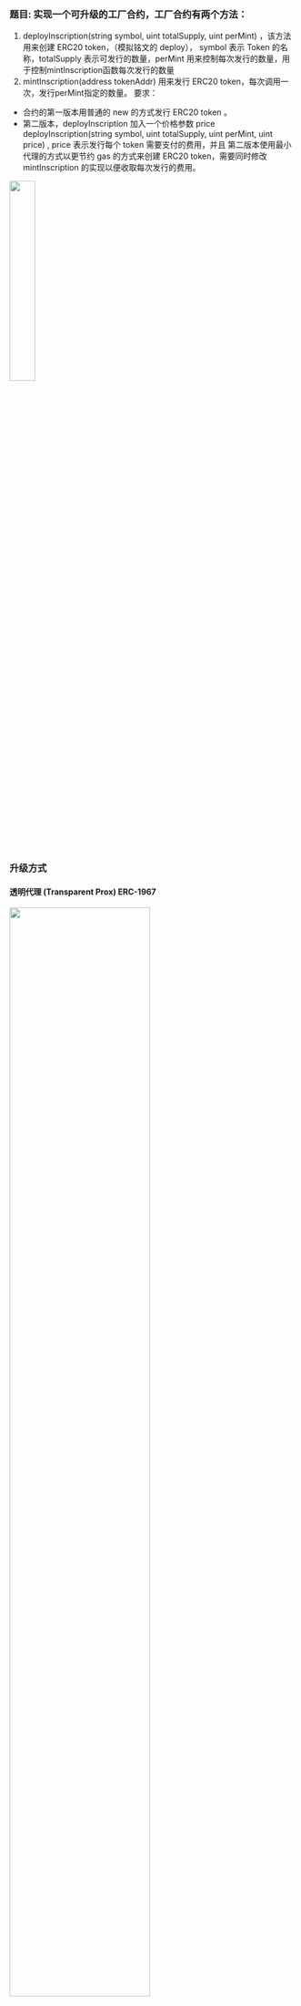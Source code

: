 
  ### 题目: 实现⼀个可升级的工厂合约，工厂合约有两个方法：

1. deployInscription(string symbol, uint totalSupply, uint perMint) ，该方法用来创建 ERC20 token，（模拟铭文的 deploy）， symbol 表示 Token 的名称，totalSupply 表示可发行的数量，perMint 用来控制每次发行的数量，用于控制mintInscription函数每次发行的数量
2. mintInscription(address tokenAddr) 用来发行 ERC20 token，每次调用一次，发行perMint指定的数量。
要求：
- 合约的第⼀版本用普通的 new 的方式发行 ERC20 token 。
- 第⼆版本，deployInscription 加入一个价格参数 price  deployInscription(string symbol, uint totalSupply, uint perMint, uint price) , price 表示发行每个 token 需要支付的费用，并且 第⼆版本使用最小代理的方式以更节约 gas 的方式来创建 ERC20 token，需要同时修改 mintInscription 的实现以便收取每次发行的费用。


<img width="30%" src="https://github.com/user-attachments/assets/b929d628-b155-4f21-ba9b-ce4c0f8434cf">






### 升级方式

#### 透明代理 (Transparent Prox) ERC-1967

<img width="70%" src="https://github.com/user-attachments/assets/d0f10246-4964-44e6-b9ea-13e8a9f91457">

透明代理模式旨在区分管理员和普通用户。它通过使用两个不同的地址来工作：一个用于管理员（可以升级合约），另一个用于普通用户（可以与合约的函数交互）。代理合约包括了区分管理员调用和普通用户调用的逻辑，防止在常规使用过程中意外执行管理功能。

TransparentProxy Demo: [TransparentProxy.sol](https://github.com/zav1n/solidity-project-openspace/blob/v1.2.0/foundry_run/src/Proxy/TransparentProxy.sol)


#### UUPS 代理 (universal upgradeable proxy standard) ERC-1822

<img width="70%" src="https://github.com/user-attachments/assets/84f376e9-bd82-4fd0-a055-764dc68c42eb">

UUPS（通用可升级代理标准）代理是一种更简化和更节省 gas 的方法。在这种模式中，升级功能嵌入在逻辑合约本身中。这种设计减少了对额外'管理员'合约的需求，简化了结构。但是，它也要求逻辑合约在设计时考虑到可升级性，在其中嵌入必要的升级功能.

UUPSProxy Demo: [UUPSProxy.sol](https://github.com/zav1n/solidity-project-openspace/blob/v1.2.0/foundry_run/src/Proxy/UUPSProxy.sol)

#### 钻石代理 EIP-2535 Diamonds（钻石）
<img width="70%" src="https://github.com/user-attachments/assets/64c1afff-26c1-439e-8b73-c14c37b33296">

支持构建可在生产中扩展的模块化智能合约系统的标准。钻石是具有多个实施合约的代理合约。

#### Beacon 代理(信标代理)
<img width="60%" src="https://github.com/user-attachments/assets/41d0e85a-b5b8-418e-99b8-8e3c86bfb552">

Beacon 代理模式引入了一个中央的“信标（Beacon）”合约，所有代理实例都引用该合约以获取当前逻辑合约的地址。这种设计允许更高效的升级过程，因为在信标中更新逻辑合约地址会自动更新所有关联的代理。在需要保持多个代理合约与同一逻辑合约同步的情况下，这是特别有用的。

#### 最小代理合约 (Minimal Proxy Contract) ERC-1167

要了解更多关于代理的信息，请查看这个 QuickNode 指南[12]和OpenZeppelin 代理[13]。

### 代理相关依赖包(openzeppelin)
- ERC20Upgradeable - 包含可升级功能的 ERC-20 代币
- OwnableUpgradeable - 仅允许所有者执行某些功能（所有者可以被转移）
- ERC20PermitUpgradeable - 添加了一个许可功能，用户可以使用它来节省离线批准的成本
- Initializable - 类似于构造函数，我们将使用它来设置代币的初始参数
- UUPSUpgradeable - 我们的 ERC-20 代币将继承的通用可升级代理标准模式逻辑
- Clones - 最小代理合约

### 升级注意事项
- 用户操作的是代理，但无法阻止直接和逻辑合约交互。
- 逻辑合约状态的任何更改不会影响到代理，但是逻辑合约销毁除外。
- 如果已经使用了最小代理，将无法在使用升级，此时可考虑使用 Beacon 模式


> 参考资料

[用 OpenZeppelin 和 Foundry 创建和部署可升级的 ERC20 代币](https://foresightnews.pro/article/detail/52568)

[可升级的工厂合约](https://learnblockchain.cn/article/8878)
